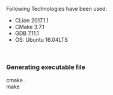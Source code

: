 Following Technologies have been used: <br/>
<ul>
<li>CLion 2017.1.1</li>
<li>CMake 3.7.1</li>
<li>GDB 7.11.1</li>
<li>OS: Ubuntu 16.04LTS</li>
</ul>


<br/>
<h3>Generating executable file</h3>
cmake .  <br/>
make  <br/>
